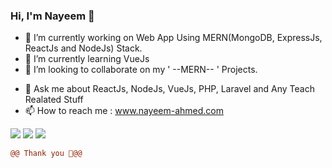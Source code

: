 ### Hi, I'm Nayeem 👋

<!--
**Nayeemr45/Nayeemr45** is a ✨ _special_ ✨ repository because its `README.md` (this file) appears on your GitHub profile.

Here are some ideas to get you started:
-->

- 🔭 I’m currently working on Web App Using MERN(MongoDB, ExpressJs, ReactJs and NodeJs) Stack.
- 🌱 I’m currently learning VueJs
- 👯 I’m looking to collaborate on my ' --MERN-- ' Projects.
<!--
- 🤔 I’m looking for help with ...
-->
- 💬 Ask me about ReactJs,  NodeJs, VueJs, PHP, Laravel and Any Teach Realated Stuff
- 📫 How to reach me : www.nayeem-ahmed.com


<img src="https://github-readme-stats.vercel.app/api?username=nayeemr45&&show_icons=true&bg_color=161B22&title_color=3de3ba&text_color=8ed1bf&icon_color=3de3ba&border_color=161B22">

<img src="https://github-readme-stats.vercel.app/api/top-langs/?username=nayeemr45&layout=compact&bg_color=161B22&title_color=ccffff&text_color=8ed1bf&icon_color=3de3ba&border_color=161B22">

<img src="https://github-readme-stats.vercel.app/api/wakatime?username=nayeemr45&layout=compact&bg_color=161B22&title_color=ccffff&text_color=8ed1bf&icon_color=3de3ba&border_color=161B22"/>
<!--
- 😄 Pronouns: ...
- ⚡ Fun fact: ...
-->



```diff
@@ Thank you 🌱@@
```
